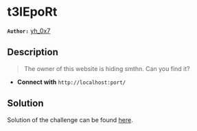 # t3lEpoRt

**`Author:`** [yh_0x7](https://www.github.com/yh-0x7)

## Description

> The owner of this website is hiding smthn.
> Can you find it?



- **Connect with** `http://localhost:port/`



## Solution
Solution of the challenge can be found [here](solution/).
